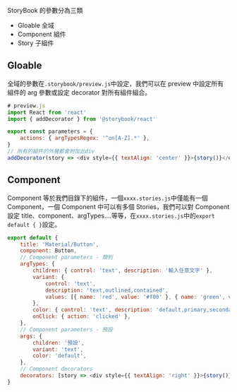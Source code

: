 StoryBook 的參數分為三類

-   Gloable 全域
-   Component 組件
-   Story 子組件

## Gloable

全域的參數在`.storybook/preview.js`中設定，我們可以在 preview 中設定所有組件的 arg 參數或設定 decorator 對所有組件組合。

```js
# preview.js
import React from 'react'
import { addDecorator } from '@storybook/react'

export const parameters = {
    actions: { argTypesRegex: '^on[A-Z].*' },
}
// 所有的組件的外層都會附加此div
addDecorator(story => <div style={{ textAlign: 'center' }}>{story()}</div>)
```

## Component

Component 等於我們目錄下的組件，一個`xxxx.stories.js`中僅能有一個 Component，一個 Component 中可以有多個 Stories，我們可以對 Component 設定 title、component、argTypes....等等，在`xxxx.stories.js`中的`export default { }`設定。

```js
export default {
    title: 'Material/Button',
    component: Button,
    // Component parameters - 類別
    argTypes: {
        children: { control: 'text', description: '輸入任意文字' },
        variant: {
            control: 'text',
            description: 'text,outlined,contained',
            values: [{ name: 'red', value: '#f00' }, { name: 'green', value: '#0f0' }],
        },
        color: { control: 'text', description: 'default,primary,secondary' },
        onClick: { action: 'clicked' },
    },
    // Component parameters - 預設
    args: {
        children: '預設',
        variant: 'text',
        color: 'default',
    },
    // Component decorators
    decorators: [story => <div style={{ textAlign: 'right' }}>{story()}</div>],
}
```
